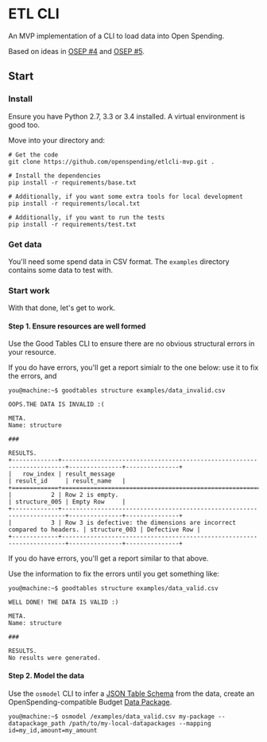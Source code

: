 # ETL CLI

An MVP implementation of a CLI to load data into Open Spending.

Based on ideas in [OSEP #4](http://labs.openspending.org/osep/04-openspending-data-package.html) and
[OSEP #5](http://labs.openspending.org/osep/05-etl-workflow.html).


## Start

### Install

Ensure you have Python 2.7, 3.3 or 3.4 installed. A virtual environment is good too.

Move into your directory and:

```
# Get the code
git clone https://github.com/openspending/etlcli-mvp.git .

# Install the dependencies
pip install -r requirements/base.txt

# Additionally, if you want some extra tools for local development
pip install -r requirements/local.txt

# Additionally, if you want to run the tests
pip install -r requirements/test.txt
```

### Get data

You'll need some spend data in CSV format. The `examples` directory contains some data to test with.

### Start work

With that done, let's get to work.

#### Step 1. Ensure resources are well formed

Use the Good Tables CLI to ensure there are no obvious structural errors in your resource.

If you do have errors, you'll get a report simialr to the one below: use it to fix the errors, and
```
you@machine:~$ goodtables structure examples/data_invalid.csv

OOPS.THE DATA IS INVALID :(

META.
Name: structure

###

RESULTS.
+-------------+-----------------------------------------------------------------------+---------------+---------------+
|   row_index | result_message                                                        | result_id     | result_name   |
+=============+=======================================================================+===============+===============+
|           2 | Row 2 is empty.                                                       | structure_005 | Empty Row     |
+-------------+-----------------------------------------------------------------------+---------------+---------------+
|           3 | Row 3 is defective: the dimensions are incorrect compared to headers. | structure_003 | Defective Row |
+-------------+-----------------------------------------------------------------------+---------------+---------------+
```


If you do have errors, you'll get a report similar to that above.

Use the information to fix the errors until you get something like:

```
you@machine:~$ goodtables structure examples/data_valid.csv

WELL DONE! THE DATA IS VALID :)

META.
Name: structure

###

RESULTS.
No results were generated.
```

#### Step 2. Model the data

Use the `osmodel` CLI to infer a [JSON Table Schema](http://dataprotocols.org/json-table-schema/) from the data, create an OpenSpending-compatible Budget [Data Package](https://github.com/openspending/budget-data-package/blob/master/specification.md).

```
you@machine:~$ osmodel /examples/data_valid.csv my-package --datapackage_path /path/to/my-local-datapackages --mapping id=my_id,amount=my_amount
```
